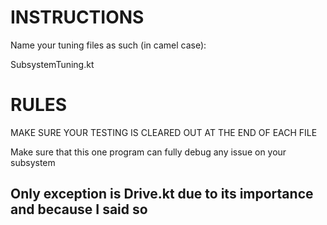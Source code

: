 # INSTRUCTIONS

Name your tuning files as such (in camel case):

SubsystemTuning.kt


# RULES

MAKE SURE YOUR TESTING IS CLEARED OUT AT THE END OF EACH FILE

Make sure that this one program can fully debug any issue on your subsystem 


## Only exception is Drive.kt due to its importance and because I said so 


